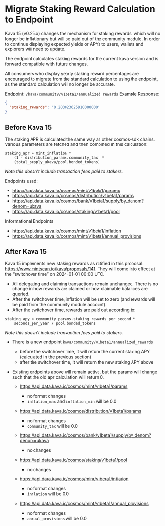 # Migrate Staking Reward Calculation to Endpoint

Kava 15 (v0.25.x) changes the mechanism for staking rewards, which will no longer be inflationary but will be paid out of the community module. In order to continue displaying expected yields or APYs to users, wallets and explorers will need to update.

The endpoint calculates staking rewards for the current kava version and is forward compatible with future changes.

All consumers who display yearly staking reward percentages are encouraged to migrate from the standard calculation to using the endpoint, as the standard calculation will no longer be accurate.

Endpoint: `/kava/community/v1beta1/annualized_rewards`
Example Response:
```json
{
  "staking_rewards": "0.203023625910000000"
}
```

## Before Kava 15

The staking APR is calculated the same way as other cosmos-sdk chains. Various parameters are fetched and then combined in this calculation:
```
staking_apr ≈ mint_inflation *
    (1 - distribution_params.community_tax) *
    (total_supply_ukava/pool.bonded_tokens)
```

_Note this doesn’t include transaction fees paid to stakers._

Endpoints used:

* https://api.data.kava.io/cosmos/mint/v1beta1/params
* https://api.data.kava.io/cosmos/distribution/v1beta1/params
* https://api.data.kava.io/cosmos/bank/v1beta1/supply/by_denom?denom=ukava
* https://api.data.kava.io/cosmos/staking/v1beta1/pool

Informational Endpoints

* https://api.data.kava.io/cosmos/mint/v1beta1/inflation
* https://api.data.kava.io/cosmos/mint/v1beta1/annual_provisions

## After Kava 15

Kava 15 implements new staking rewards as ratified in this proposal: https://www.mintscan.io/kava/proposals/141. They will come into effect at the “switchover time” on 2024-01-01 00:00 UTC.

* All delegating and claiming transactions remain unchanged. There is no change in how rewards are claimed or how claimable balances are queried.
* After the switchover time, inflation will be set to zero (and rewards will be paid from the community module account).
* After the switchover time, rewards are paid out according to:
```
staking apy ≈ community_params.staking_rewards_per_second *
    seconds_per_year / pool.bonded_tokens
```

_Note this doesn’t include transaction fees paid to stakers._

* There is a new endpoint `kava/community/v1beta1/annualized_rewards`
  * before the switchover time, it will return the current staking APY (calculated in the previous section)
  * after the switchover time, it will return the new staking APY above

* Existing endpoints above will remain active, but the params will change such that the old apr calculation will return 0.

  * https://api.data.kava.io/cosmos/mint/v1beta1/params
    *  no format changes
    *  `inflation_max` and `inflation_min` will be 0.0

  * https://api.data.kava.io/cosmos/distribution/v1beta1/params
    * no format changes
    * `community_tax` will be 0.0

  * https://api.data.kava.io/cosmos/bank/v1beta1/supply/by_denom?denom=ukava
    * no changes

  * https://api.data.kava.io/cosmos/staking/v1beta1/pool
    * no changes

  * https://api.data.kava.io/cosmos/mint/v1beta1/inflation
    * no format changes
    * `inflation` will be 0.0

  * https://api.data.kava.io/cosmos/mint/v1beta1/annual_provisions
    * no format changes
    * `annual_provisions` will be 0.0